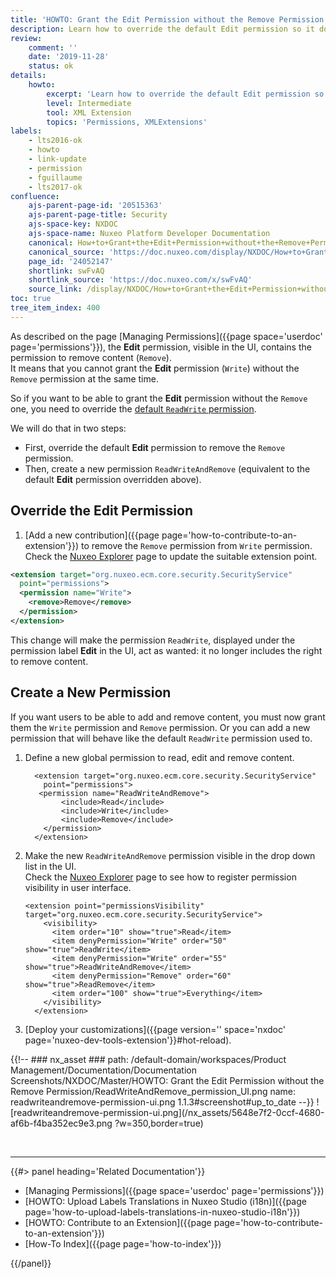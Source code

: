 ```yaml
---
title: 'HOWTO: Grant the Edit Permission without the Remove Permission'
description: Learn how to override the default Edit permission so it does not include Remove by default, and set a new ReadWriteAndRemove permission.
review:
    comment: ''
    date: '2019-11-28'
    status: ok
details:
    howto:
        excerpt: 'Learn how to override the default Edit permission so it does not include Remove by default, and set a new ReadWriteAndRemove permission.'
        level: Intermediate
        tool: XML Extension
        topics: 'Permissions, XMLExtensions'
labels:
    - lts2016-ok
    - howto
    - link-update
    - permission
    - fguillaume
    - lts2017-ok
confluence:
    ajs-parent-page-id: '20515363'
    ajs-parent-page-title: Security
    ajs-space-key: NXDOC
    ajs-space-name: Nuxeo Platform Developer Documentation
    canonical: How+to+Grant+the+Edit+Permission+without+the+Remove+Permission
    canonical_source: 'https://doc.nuxeo.com/display/NXDOC/How+to+Grant+the+Edit+Permission+without+the+Remove+Permission'
    page_id: '24052147'
    shortlink: swFvAQ
    shortlink_source: 'https://doc.nuxeo.com/x/swFvAQ'
    source_link: /display/NXDOC/How+to+Grant+the+Edit+Permission+without+the+Remove+Permission
toc: true
tree_item_index: 400
---
```


As described on the page [Managing Permissions]({{page space='userdoc' page='permissions'}}), the **Edit** permission, visible in the UI, contains the permission to remove content (`Remove`).</br>
It means that you cannot grant the **Edit** permission (`Write`) without the `Remove` permission at the same time.

So if you want to be able to grant the **Edit** permission without the `Remove` one, you need to override the [default `ReadWrite` permission](https://explorer.nuxeo.com/nuxeo/site/distribution/latest/viewContribution/org.nuxeo.ecm.core.security.defaultPermissions--permissions).

We will do that in two steps:
- First, override the default **Edit** permission to remove the `Remove` permission.
- Then, create a new permission `ReadWriteAndRemove` (equivalent to the default **Edit** permission overridden above).

## Override the Edit Permission

1.  [Add a new contribution]({{page page='how-to-contribute-to-an-extension'}}) to remove the `Remove` permission from `Write` permission.</br>
Check the [Nuxeo Explorer](https://explorer.nuxeo.com/nuxeo/site/distribution/Nuxeo%20Platform%20LTS%202019-10.10/viewExtensionPoint/org.nuxeo.ecm.core.security.SecurityService--permissions) page to update the suitable extension point.

  ```xml
  <extension target="org.nuxeo.ecm.core.security.SecurityService"
    point="permissions">
    <permission name="Write">
      <remove>Remove</remove>
    </permission>
  </extension>
  ```

This change will make the permission `ReadWrite`, displayed under the permission label **Edit** in the UI, act as wanted: it no longer includes the right to remove content.

## Create a New Permission

If you want users to be able to add and remove content, you must now grant them the `Write` permission and `Remove` permission. Or you can add a new permission that will behave like the default `ReadWrite` permission used to.

1.  Define a new global permission to read, edit and remove content.

    ```
      <extension target="org.nuxeo.ecm.core.security.SecurityService"
        point="permissions">
       <permission name="ReadWriteAndRemove">
            <include>Read</include>
            <include>Write</include>
            <include>Remove</include>
        </permission>
      </extension>
    ```

1.  Make the new `ReadWriteAndRemove` permission visible in the drop down list in the UI. </br>
Check the [Nuxeo Explorer](https://explorer.nuxeo.com/nuxeo/site/distribution/10.10/viewExtensionPoint/org.nuxeo.ecm.core.security.SecurityService--permissionsVisibility) page to see how to register permission visibility in user interface.

    ```
    <extension point="permissionsVisibility" target="org.nuxeo.ecm.core.security.SecurityService">
        <visibility>
          <item order="10" show="true">Read</item>
          <item denyPermission="Write" order="50" show="true">ReadWrite</item>
          <item denyPermission="Write" order="55" show="true">ReadWriteAndRemove</item>
          <item denyPermission="Remove" order="60" show="true">ReadRemove</item>
          <item order="100" show="true">Everything</item>
        </visibility>
      </extension>
    ```

1.  [Deploy your customizations]({{page version='' space='nxdoc' page='nuxeo-dev-tools-extension'}}#hot-reload).

{{!--     ### nx_asset ###
    path: /default-domain/workspaces/Product Management/Documentation/Documentation Screenshots/NXDOC/Master/HOWTO: Grant the Edit Permission without the Remove Permission/ReadWriteAndRemove_permission_UI.png
    name: readwriteandremove-permission-ui.png
    1.1.3#screenshot#up_to_date
--}}
![readwriteandremove-permission-ui.png](/nx_assets/5648e7f2-0ccf-4680-af6b-f4ba352ec9e3.png ?w=350,border=true)

&nbsp;

* * *

<div class="row" data-equalizer data-equalize-on="medium"><div class="column medium-6">{{#> panel heading='Related Documentation'}}

- [Managing Permissions]({{page space='userdoc' page='permissions'}})
- [HOWTO: Upload Labels Translations in Nuxeo Studio (i18n)]({{page page='how-to-upload-labels-translations-in-nuxeo-studio-i18n'}})
- [HOWTO: Contribute to an Extension]({{page page='how-to-contribute-to-an-extension'}})
- [How-To Index]({{page page='how-to-index'}})

{{/panel}}</div><div class="column medium-6">
&nbsp;
</div></div>
